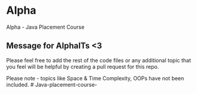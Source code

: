# Alpha
Alpha - Java Placement Course


## Message for AlphaITs <3
Please feel free to add the rest of the code files or any additional topic that you feel will be helpful by creating a pull request for this repo.

Please note - topics like Space & Time Complexity, OOPs have not been included.
#   J a v a - p l a c e m e n t - c o u r s e -  
 